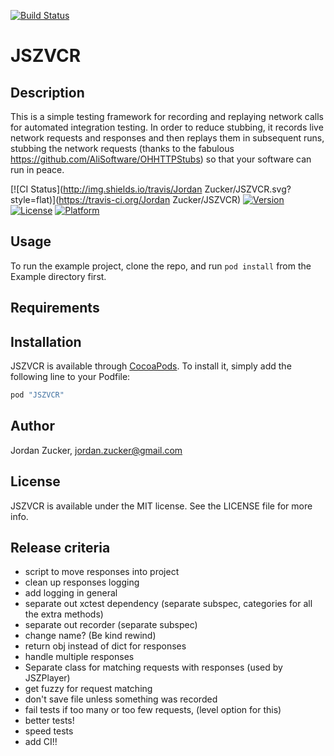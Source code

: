 [![Build Status](https://travis-ci.org/jzucker2/JSZVCR.svg?branch=real-tests)](https://travis-ci.org/jzucker2/JSZVCR)
# JSZVCR

## Description
This is a simple testing framework for recording and replaying network calls for automated integration testing. In order to reduce stubbing, it records live network requests and responses and then replays them in subsequent runs, stubbing the network requests (thanks to the fabulous https://github.com/AliSoftware/OHHTTPStubs) so that your software can run in peace.

[![CI Status](http://img.shields.io/travis/Jordan Zucker/JSZVCR.svg?style=flat)](https://travis-ci.org/Jordan Zucker/JSZVCR)
[![Version](https://img.shields.io/cocoapods/v/JSZVCR.svg?style=flat)](http://cocoapods.org/pods/JSZVCR)
[![License](https://img.shields.io/cocoapods/l/JSZVCR.svg?style=flat)](http://cocoapods.org/pods/JSZVCR)
[![Platform](https://img.shields.io/cocoapods/p/JSZVCR.svg?style=flat)](http://cocoapods.org/pods/JSZVCR)

## Usage

To run the example project, clone the repo, and run `pod install` from the Example directory first.

## Requirements

## Installation

JSZVCR is available through [CocoaPods](http://cocoapods.org). To install
it, simply add the following line to your Podfile:

```ruby
pod "JSZVCR"
```

## 

## Author

Jordan Zucker, jordan.zucker@gmail.com

## License

JSZVCR is available under the MIT license. See the LICENSE file for more info.

## Release criteria
* script to move responses into project
* clean up responses logging
* add logging in general
* separate out xctest dependency (separate subspec, categories for all the extra methods)
* separate out recorder (separate subspec)
* change name? (Be kind rewind)
* return obj instead of dict for responses
* handle multiple responses
* Separate class for matching requests with responses (used by JSZPlayer)
* get fuzzy for request matching
* don't save file unless something was recorded
* fail tests if too many or too few requests, (level option for this)
* better tests!
* speed tests
* add CI!!
